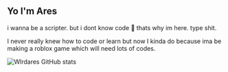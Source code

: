 ## Yo I'm Ares

i wanna be a scripter. but i dont know code 🤑 thats why im here. type shit.

I never really knew how to code or learn but now I kinda do because ima be making a roblox game which will need lots of codes.

![Wlrdares GitHub stats](https://github-readme-stats.vercel.app/api?username=Wlrdares&theme=dark&show_icons=true)

